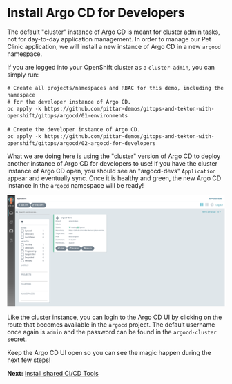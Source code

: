 # Install Argo CD for Developers

The default "cluster" instance of Argo CD is meant for cluster admin tasks, not for day-to-day application management.  In order to manage our Pet Clinic application, we will install a new instance of Argo CD in a new `argocd` namespace.

If you are logged into your OpenShift cluster as a `cluster-admin`, you can simply run:

```
# Create all projects/namespaces and RBAC for this demo, including the namespace
# for the developer instance of Argo CD.
oc apply -k https://github.com/pittar-demos/gitops-and-tekton-with-openshift/gitops/argocd/01-environments

# Create the developer instance of Argo CD.
oc apply -k https://github.com/pittar-demos/gitops-and-tekton-with-openshift/gitops/argocd/02-argocd-for-developers
```

What we are doing here is using the "cluster" version of Argo CD to deploy another instance of Argo CD for developers to use!  If you have the cluster instance of Argo CD open, you should see an "argocd-devs" `Application` appear and eventually sync.  Once it is healthy and green, the new Argo CD instance in the `argocd` namespace will be ready!

![Cluster Argo CD deploying the Developer instance of Argo CD](images/cluster-argocd.png)

Like the cluster instance, you can login to the Argo CD UI by clicking on the route that becomes available in the `argocd` project.  The default username once again is `admin` and the password can be found in the `argocd-cluster` secret.

Keep the Argo CD UI open so you can see the magic happen during the next few steps!

**Next:** [Install shared CI/CD Tools](03-install-shared-cicd-tools.md)
